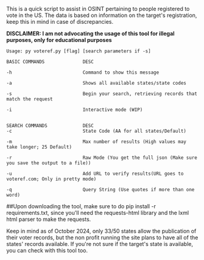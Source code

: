 This is a quick script to assist in OSINT pertaining to people registered to vote in the US.
The data is based on information on the target's registration, keep this in mind in case of discrepancies.


**DISCLAIMER: I am not advocating the usage of this tool for illegal purposes, only for educational purposes**





```
Usage: py voteref.py [flag] [search parameters if -s]

BASIC COMMANDS              DESC

-h                          Command to show this message

-a                          Shows all available states/state codes

-s                          Begin your search, retrieving records that match the request

-i                          Interactive mode (WIP)


SEARCH COMMANDS             DESC
-c                          State Code (AA for all states/Default)

-m                          Max number of results (High values may take longer; 25 Default)

-r                          Raw Mode (You get the full json (Make sure you save the output to a file))

-u                          Add URL to verify results(URL goes to voteref.com; Only in pretty mode)

-q                          Query String (Use quotes if more than one word)
```


##Upon downloading the tool, make sure to do pip install -r requirements.txt, since you'll need the requests-html library and the lxml html parser to make the requests.


Keep in mind as of October 2024, only 33/50 states allow the publication of their voter records, but the non profit running the site plans to have all of the states' records available. If you're not sure if the target's state is available, you can check with this tool too.